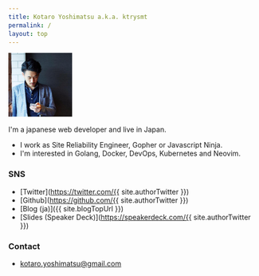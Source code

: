 ```yaml
---
title: Kotaro Yoshimatsu a.k.a. ktrysmt
permalink: /
layout: top
---
```


<img src="/assets/images/avatar.png" style="width:128px;">

I'm a japanese web developer and live in Japan.
- I work as Site Reliability Engineer, Gopher or Javascript Ninja.
- I'm interested in Golang, Docker, DevOps, Kubernetes and Neovim.

### SNS

- [Twitter](https://twitter.com/{{ site.authorTwitter }})
- [Github](https://github.com/{{ site.authorTwitter }})
- [Blog (ja)]({{ site.blogTopUrl }})
- [Slides (Speaker Deck)](https://speakerdeck.com/{{ site.authorTwitter }})

### Contact

- kotaro.yoshimatsu@gmail.com

